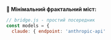 **🌱 Мінімальний фрактальний міст:**
```javascript
// bridge.js - простий посередник
const models = {
  claude: { endpoint: 'anthropic-api'